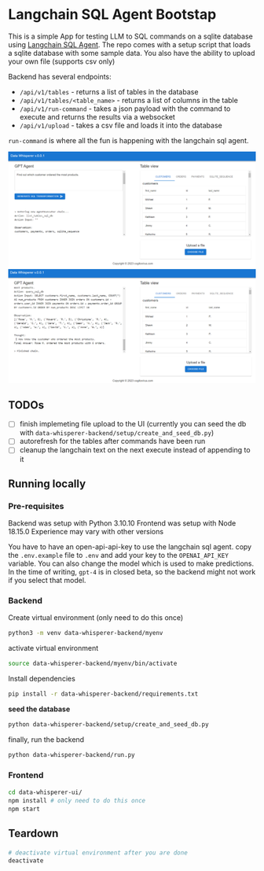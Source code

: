 # Langchain SQL Agent Bootstap
This is a simple App for testing LLM to SQL commands on a sqlite database using [Langchain SQL Agent](https://python.langchain.com/en/latest/modules/agents/toolkits/examples/sql_database.html). The repo comes with a setup script that loads a sqlite database with some sample data. You also have the ability to upload your own file (supports csv only)

Backend has several endpoints:
- `/api/v1/tables` - returns a list of tables in the database
- `/api/v1/tables/<table_name>` - returns a list of columns in the table
- `/api/v1/run-command` - takes a json payload with the command to execute and returns the results via a websocket
- `/api/v1/upload` - takes a csv file and loads it into the database

`run-command` is where all the fun is happening with the langchain sql agent.

![Example 1](images/whisp_10.PNG)
![Exampe 2](images/whisp_11.PNG)
## TODOs
- [ ] finish implemeting file upload to the UI (currently you can seed the db with `data-whisperer-backend/setup/create_and_seed_db.py`)
- [ ] autorefresh for the tables after commands have been run
- [ ] cleanup the langchain text on the next execute instead of appending to it

## Running locally

### Pre-requisites
Backend was setup with Python 3.10.10
Frontend was setup with Node 18.15.0
Experience may vary with other versions

You have to have an open-api-api-key to use the langchain sql agent.
copy the `.env.example` file to `.env` and add your key to the `OPENAI_API_KEY` variable. You can also change the model which is used to make predictions. In the time of writing, `gpt-4` is in closed beta, so the backend might not work if you select that model.

### Backend
Create virtual environment (only need to do this once)
```bash
python3 -m venv data-whisperer-backend/myenv
```
activate virtual environment
```bash
source data-whisperer-backend/myenv/bin/activate
```
Install dependencies
```bash
pip install -r data-whisperer-backend/requirements.txt
```
**seed the database**
```bash
python data-whisperer-backend/setup/create_and_seed_db.py
```

finally, run the backend
```bash
python data-whisperer-backend/run.py
```

### Frontend
```bash
cd data-whisperer-ui/
npm install # only need to do this once
npm start
```

## Teardown
```bash
# deactivate virtual environment after you are done
deactivate
```
